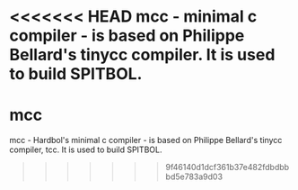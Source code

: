 <<<<<<< HEAD
mcc - minimal c compiler - is based on Philippe Bellard's tinycc compiler.  It is used to build SPITBOL.
=======
mcc
===

mcc - Hardbol's minimal c compiler - is based on Philippe Bellard's tinycc compiler, tcc. It is used to build SPITBOL.
>>>>>>> 9f46140d1dcf361b37e482fdbdbbbd5e783a9d03
